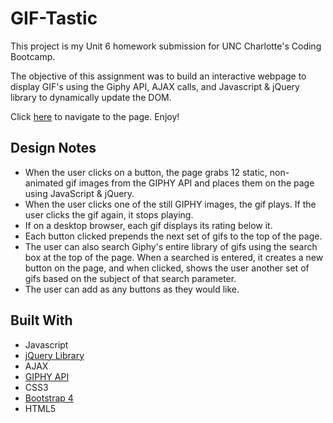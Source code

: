 # GIF-Tastic

This project is my Unit 6 homework submission for UNC Charlotte's Coding Bootcamp.  

The objective of this assignment was to build an interactive webpage to display GIF's using the Giphy API, AJAX calls, and Javascript & jQuery 
library to dynamically update the DOM. 

Click [here]( https://chrisboyce886.github.io/TriviaGame/ ) to navigate to the page. Enjoy! 

## Design Notes

* When the user clicks on a button, the page grabs 12 static, non-animated gif images from the GIPHY API and places them on the page
using JavaScript & jQuery.
* When the user clicks one of the still GIPHY images, the gif plays. If the user clicks the gif again, it stops playing.
* If on a desktop browser, each gif displays its rating below it.  
* Each button clicked prepends the next set of gifs to the top of the page.
* The user can also search Giphy's entire library of gifs using the search box at the top of the page. When a searched is entered, it 
creates a new button on the page, and when clicked, shows the user another set of gifs based on the subject of that search parameter. 
* The user can add as any buttons as they would like. 

## Built With

* Javascript
* [jQuery Library](https://jquery.com/)
* AJAX
* [GIPHY API](https://developers.giphy.com/)
* CSS3
* [Bootstrap 4](https://getbootstrap.com/)
* HTML5
